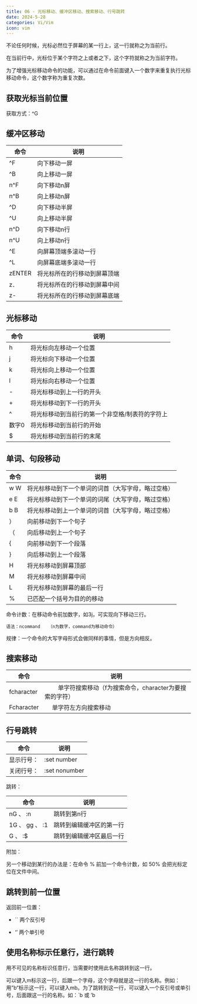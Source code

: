 ```yaml
---
title: 06 - 光标移动、缓冲区移动、搜索移动、行号跳转 
date: 2024-5-28
categories: Vi/Vim
icon: vim
---
```


不论任何时候，光标必然位于屏幕的某一行上，这一行就称之为当前行。

在当前行中，光标位于某个字符之上或者之下，这个字符就称之为当前字符。

为了增强光标移动命令的功能，可以通过在命令前面键入一个数字来重复执行光标移动命令，这个数字称为重复次数。

## 获取光标当前位置

获取方式：^G

## 缓冲区移动
 
|命令	|说明						|
|--		|--							|
|^F		|向下移动一屏					|
|^B		|向上移动一屏					|
|n^F	|向下移动n屏					|
|n^B	|向上移动n屏					|
|^D		|向下移动半屏					|
|^U		|向上移动半屏					|
|n^D	|向下移动n行					|
|n^U	|向上移动n行					|
|^E		|向屏幕顶端多滚动一行			|
|^L		|向屏幕底端多滚动一行			|
|zENTER	|将光标所在的行移动到屏幕顶端	|
|z．		|将光标所在的行移动到屏幕中间	|
|z-		|将光标所在的行移动到屏幕底端	|

 

## 光标移动

|命令			|说明										|
|--				|--											|
|h       <Left>	|将光标向左移动一个位置							|
|j     <Down>	|将光标向下移动一个位置							|
|k         <Up>	|将光标向上移动一个位置							|
|l       <Right>|将光标向右移动一个位置							|
|-				|将光标移动到上一行的开头						|
|+     <Return>	|将光标移动到下一行的开头						|
|^				|将光标移动到当前行的第一个非空格/制表符的字符上	|
|数字0			|将光标移动到当前行的开始						|
|$				|将光标移动到当前行的末尾						|

## 单词、句段移动


|命令	|说明										|
|--		|--											|
|w W	|将光标移动到下一个单词的词首（大写字母，略过空格）	|
|e E	|将光标移动到下一个单词的词尾（大写字母，略过空格）	|
|b B	|将光标移动到上一个单词的词首（大写字母，略过空格）	|
| ）		|向前移动到下一个句子							|
|（		|向后移动到上一个句子							|
|{		|向前移动到下一个段落							|
|}		|向后移动到上一个段落							|
|H		|将光标移动到屏幕顶部							|
|M		|将光标移动到屏幕中间							|
|L		|将光标移动到屏幕的最后一行						|
|%		|已匹配一个括号为目的的移动						|


命令计数：在移动命令前加数字，如3j，可实现向下移动三行。

```
语法：ncommand   （n为数字，command为移动命令）
```

规律：一个命令的大写字母形式会做同样的事情，但是方向相反。

## 搜索移动

|命令		|说明													|
|--			|--														|
|fcharacter	|　　   单字符搜索移动（f为搜索命令，character为要搜索的字符）	|
|Fcharacter	|　 单字符左方向搜索移动									|

## 行号跳转

|命令		|说明				|
|--			|--					|
|显示行号：	|     :set number	|
|关闭行号：	|  :set nonumber	|


跳转：

|命令			|说明					|
|--				|--						|
|nG 、   :n		|跳转到第n行				|
|1G 、 gg  、 :1	|跳转到编辑缓冲区的第一行	|
|G   、  :$		|跳转到编辑缓冲区最后一行	|

 

附加：

另一个移动到某行的办法是：在命令 % 前加一个命令计数，如 50% 会把光标定位在文件中间。

## 跳转到前一位置
返回前一位置：

- ``  两个反引号

- ‘’ 两个单引号

## 使用名称标示任意行，进行跳转

用不可见的名称标识任意行，当需要时使用此名称跳转到这一行。

可以键入m标示这一行，后跟一个字母，这个字母就是这一行的名称。例如：用”b“标示这一行，可以键入mb。为了跳转到这一行，可以键入一个反引号或单引号，后面跟这一行的名称。如：`b 或 ’b